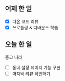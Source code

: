 ## 어제 한 일

- [x] 다온 코드 리뷰
- [x] 쓰로틀링 & 디바운스 학습

## 오늘 한 일

중고 나라

- [ ] 동네 설정 페이지 기능 구현
- [ ] 마지막 리뷰 확인하기
